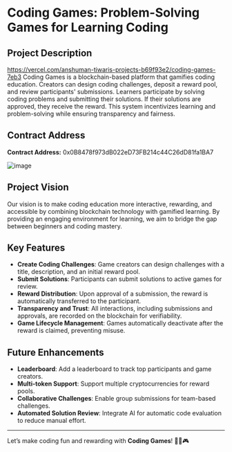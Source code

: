 # Coding Games: Problem-Solving Games for Learning Coding

## Project Description
https://vercel.com/anshuman-tiwaris-projects-b69f93e2/coding-games-7eb3
Coding Games is a blockchain-based platform that gamifies coding education. Creators can design coding challenges, deposit a reward pool, and review participants' submissions. Learners participate by solving coding problems and submitting their solutions. If their solutions are approved, they receive the reward. This system incentivizes learning and problem-solving while ensuring transparency and fairness.

## Contract Address
 
**Contract Address:**
0x0B8478f973dB022eD73FB214c44C26dD81fa1BA7

![image](https://github.com/user-attachments/assets/519dd286-dec5-49b3-89ca-169abf9b197f)


## Project Vision
Our vision is to make coding education more interactive, rewarding, and accessible by combining blockchain technology with gamified learning. By providing an engaging environment for learning, we aim to bridge the gap between beginners and coding mastery.

## Key Features
- **Create Coding Challenges**: Game creators can design challenges with a title, description, and an initial reward pool.
- **Submit Solutions**: Participants can submit solutions to active games for review.
- **Reward Distribution**: Upon approval of a submission, the reward is automatically transferred to the participant.
- **Transparency and Trust**: All interactions, including submissions and approvals, are recorded on the blockchain for verifiability.
- **Game Lifecycle Management**: Games automatically deactivate after the reward is claimed, preventing misuse.


## Future Enhancements
- **Leaderboard**: Add a leaderboard to track top participants and game creators.
- **Multi-token Support**: Support multiple cryptocurrencies for reward pools.
- **Collaborative Challenges**: Enable group submissions for team-based challenges.
- **Automated Solution Review**: Integrate AI for automatic code evaluation to reduce manual effort.
 
---

Let’s make coding fun and rewarding with **Coding Games**! 🧑‍💻🎮
